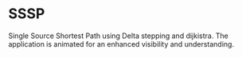 # SSSP
Single Source Shortest Path using Delta stepping and dijkistra.
The application is animated for an enhanced visibility and understanding.

